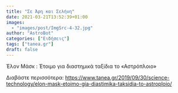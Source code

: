 ```yaml
---
title: "Σε Άρη και Σελήνη"
date: 2021-03-21T13:52:39+01:00
images:
  - "images/post/ImgSrc-4-32.jpg"
author: "AstroBot"
categories: ["Ειδήσεις"]
tags: ["tanea.gr"]
draft: false
---
```


Έλον Μάσκ : Έτοιμο για διαστημικά ταξίδια το «Αστρόπλοιο»

Διαβάστε περισσότερα: https://www.tanea.gr/2019/09/30/science-technology/elon-mask-etoimo-gia-diastimika-taksidia-to-astroploio/
